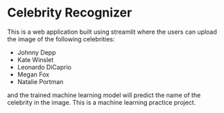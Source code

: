 # Celebrity Recognizer

This is a web application built using streamlit where the users can upload the image of the following celebrities:
- Johnny Depp
- Kate Winslet
- Leonardo DiCaprio
- Megan Fox
- Natalie Portman

and the trained machine learning model will predict the name of the celebrity in the image. This is a machine learning
practice project.
